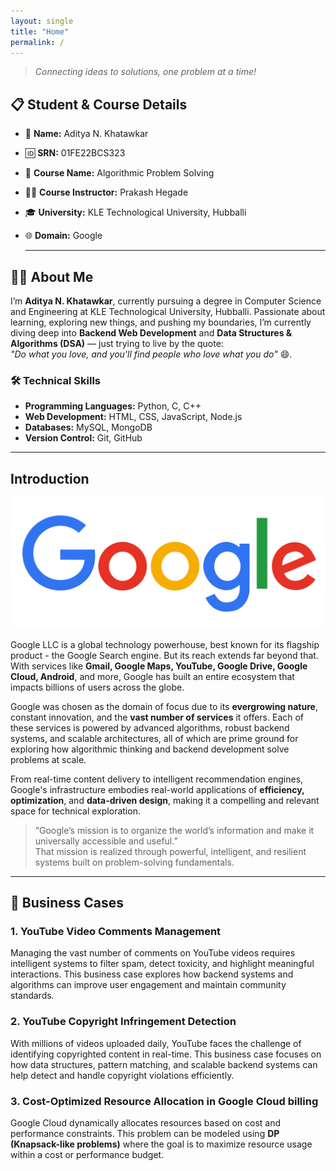 ```yaml
---
layout: single
title: "Home"
permalink: /
---
```


> *Connecting ideas to solutions, one problem at a time!*

## 📋 Student & Course Details

- 👤 **Name:** Aditya N. Khatawkar  
- 🆔 **SRN:** 01FE22BCS323  
- 📖 **Course Name:** Algorithmic Problem Solving   
- 👩‍🏫 **Course Instructor:** Prakash Hegade
- 🎓 **University:** KLE Technological University, Hubballi
- 🌐 **Domain:** Google

  ---

## 👨‍💻 About Me

I’m **Aditya N. Khatawkar**, currently pursuing a degree in Computer Science and Engineering at KLE Technological University, Hubballi. Passionate about learning, exploring new things, and pushing my boundaries, I’m currently diving deep into **Backend Web Development** and **Data Structures & Algorithms (DSA)** — just trying to live by the quote:  
*"Do what you love, and you'll find people who love what you do"* 😄.



### 🛠️ Technical Skills

- **Programming Languages:** Python, C, C++
- **Web Development:** HTML, CSS, JavaScript, Node.js  
- **Databases:** MySQL, MongoDB  
- **Version Control:** Git, GitHub  

---


## Introduction

![Google Logo](/assets/images/google-icon.png)

Google LLC is a global technology powerhouse, best known for its flagship product - the Google Search engine. But its reach extends far beyond that. With services like **Gmail, Google Maps, YouTube, Google Drive, Google Cloud, Android**, and more, Google has built an entire ecosystem that impacts billions of users across the globe.

Google was chosen as the domain of focus due to its **evergrowing nature**, constant innovation, and the **vast number of services** it offers. Each of these services is powered by advanced algorithms, robust backend systems, and scalable architectures, all of which are prime ground for exploring how algorithmic thinking and backend development solve problems at scale.

From real-time content delivery to intelligent recommendation engines, Google's infrastructure embodies real-world applications of **efficiency, optimization**, and **data-driven design**, making it a compelling and relevant space for technical exploration.

> “Google’s mission is to organize the world’s information and make it universally accessible and useful.”  
> That mission is realized through powerful, intelligent, and resilient systems built on problem-solving fundamentals.


---


## 💼 Business Cases

### 1. YouTube Video Comments Management

Managing the vast number of comments on YouTube videos requires intelligent systems to filter spam, detect toxicity, and highlight meaningful interactions. This business case explores how backend systems and algorithms can improve user engagement and maintain community standards.

### 2. YouTube Copyright Infringement Detection

With millions of videos uploaded daily, YouTube faces the challenge of identifying copyrighted content in real-time. This business case focuses on how data structures, pattern matching, and scalable backend systems can help detect and handle copyright violations efficiently.

### 3. Cost-Optimized Resource Allocation in Google Cloud billing

Google Cloud dynamically allocates resources based on cost and performance constraints. This problem can be modeled using **DP (Knapsack-like problems)** where the goal is to maximize resource usage within a cost or performance budget.



